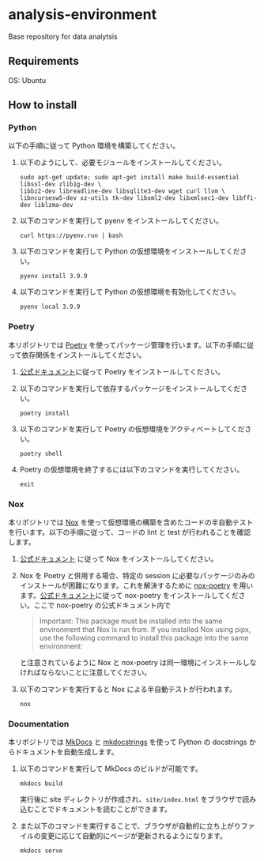 # analysis-environment

Base repository for data analytsis

## Requirements

OS: Ubuntu

## How to install

### Python

以下の手順に従って Python 環境を構築してください。

1. 以下のようにして、必要モジュールをインストールしてください。

    ```shell
    sudo apt-get update; sudo apt-get install make build-essential libssl-dev zlib1g-dev \
    libbz2-dev libreadline-dev libsqlite3-dev wget curl llvm \
    libncursesw5-dev xz-utils tk-dev libxml2-dev libxmlsec1-dev libffi-dev liblzma-dev
    ```

1. 以下のコマンドを実行して pyenv をインストールしてください。

    ```shell
    curl https://pyenv.run | bash
    ```

1. 以下のコマンドを実行して Python の仮想環境をインストールしてください。

    ```shell
    pyenv install 3.9.9
    ```

1. 以下のコマンドを実行して Python の仮想環境を有効化してください。

    ```shell
    pyenv local 3.9.9
    ```

### Poetry

本リポジトリでは [Poetry](https://python-poetry.org/) を使ってパッケージ管理を行います。以下の手順に従って依存関係をインストールしてください。

1. [公式ドキュメント](https://python-poetry.org/docs/)に従って Poetry をインストールしてください。

1. 以下のコマンドを実行して依存するパッケージをインストールしてください。

    ```shell
    poetry install
    ```

1. 以下のコマンドを実行して Poetry の仮想環境をアクティベートしてください。

    ```shell
    poetry shell
    ```

1. Poetry の仮想環境を終了するには以下のコマンドを実行してください。

    ```shell
    exit
    ```

### Nox

本リポジトリでは [Nox](https://nox.thea.codes/en/stable/) を使って仮想環境の構築を含めたコードの半自動テストを行います。以下の手順に従って、コードの lint と test が行われることを確認します。

1. [公式ドキュメント](https://nox.thea.codes/en/stable/tutorial.html) に従って Nox をインストールしてください。

1. Nox を Poetry と併用する場合、特定の session に必要なパッケージのみのインストールが困難になります。これを解決するために [nox-poetry](https://github.com/cjolowicz/nox-poetry) を用います。[公式ドキュメント](https://github.com/cjolowicz/nox-poetry#installation)に従って nox-poetry をインストールしてください。ここで nox-poetry の公式ドキュメント内で

    > Important: This package must be installed into the same environment that Nox is run from. If you installed Nox using pipx, use the following command to install this package into the same environment:

    と注意されているように Nox と nox-poetry は同一環境にインストールしなければならないことに注意してください。

1. 以下のコマンドを実行すると Nox による半自動テストが行われます。

    ```shell
    nox
    ```

### Documentation

本リポジトリでは [MkDocs](https://www.mkdocs.org) と [mkdocstrings](https://mkdocstrings.github.io) を使って Python の docstrings からドキュメントを自動生成します。

1. 以下のコマンドを実行して MkDocs のビルドが可能です。

    ```shell
    mkdocs build
    ```

    実行後に site ディレクトリが作成され、`site/index.html` をブラウザで読み込むことでドキュメントを読むことができます。

2. また以下のコマンドを実行することで、ブラウザが自動的に立ち上がりファイルの変更に応じて自動的にページが更新されるようになります。

    ```shell
    mkdocs serve
    ```
